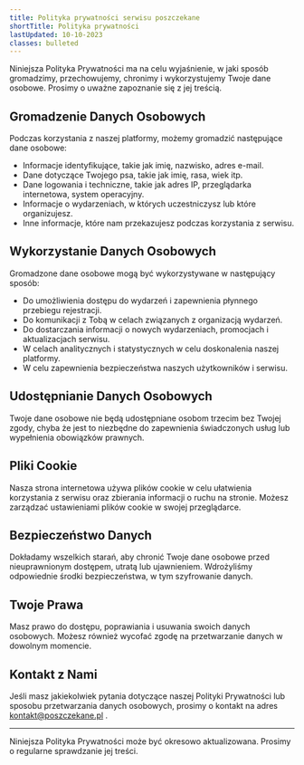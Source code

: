 ```yaml
---
title: Polityka prywatności serwisu poszczekane
shortTitle: Polityka prywatności
lastUpdated: 10-10-2023
classes: bulleted
---
```


Niniejsza Polityka Prywatności ma na celu wyjaśnienie, w jaki sposób gromadzimy, przechowujemy, chronimy i wykorzystujemy Twoje dane osobowe. Prosimy o uważne zapoznanie się z jej treścią.

## Gromadzenie Danych Osobowych

Podczas korzystania z naszej platformy, możemy gromadzić następujące dane osobowe:

- Informacje identyfikujące, takie jak imię, nazwisko, adres e-mail.
- Dane dotyczące Twojego psa, takie jak imię, rasa, wiek itp.
- Dane logowania i techniczne, takie jak adres IP, przeglądarka internetowa, system operacyjny.
- Informacje o wydarzeniach, w których uczestniczysz lub które organizujesz.
- Inne informacje, które nam przekazujesz podczas korzystania z serwisu.

## Wykorzystanie Danych Osobowych

Gromadzone dane osobowe mogą być wykorzystywane w następujący sposób:

- Do umożliwienia dostępu do wydarzeń i zapewnienia płynnego przebiegu rejestracji.
- Do komunikacji z Tobą w celach związanych z organizacją wydarzeń.
- Do dostarczania informacji o nowych wydarzeniach, promocjach i aktualizacjach serwisu.
- W celach analitycznych i statystycznych w celu doskonalenia naszej platformy.
- W celu zapewnienia bezpieczeństwa naszych użytkowników i serwisu.

## Udostępnianie Danych Osobowych

Twoje dane osobowe nie będą udostępniane osobom trzecim bez Twojej zgody, chyba że jest to niezbędne do zapewnienia świadczonych usług lub wypełnienia obowiązków prawnych.

## Pliki Cookie

Nasza strona internetowa używa plików cookie w celu ułatwienia korzystania z serwisu oraz zbierania informacji o ruchu na stronie. Możesz zarządzać ustawieniami plików cookie w swojej przeglądarce.

## Bezpieczeństwo Danych

Dokładamy wszelkich starań, aby chronić Twoje dane osobowe przed nieuprawnionym dostępem, utratą lub ujawnieniem. Wdrożyliśmy odpowiednie środki bezpieczeństwa, w tym szyfrowanie danych.

## Twoje Prawa

Masz prawo do dostępu, poprawiania i usuwania swoich danych osobowych. Możesz również wycofać zgodę na przetwarzanie danych w dowolnym momencie.

## Kontakt z Nami

Jeśli masz jakiekolwiek pytania dotyczące naszej Polityki Prywatności lub sposobu przetwarzania danych osobowych, prosimy o kontakt na adres [kontakt@poszczekane.pl](mailto:kontakt@poszczekane.pl) .

---

Niniejsza Polityka Prywatności może być okresowo aktualizowana. Prosimy o regularne sprawdzanie jej treści.
